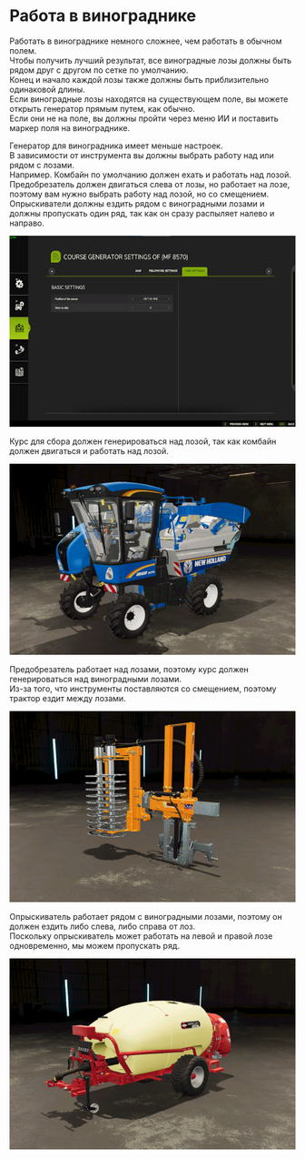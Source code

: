 # Работа в винограднике  
Работать в винограднике немного сложнее, чем работать в обычном полем.  
Чтобы получить лучший результат, все виноградные лозы должны быть рядом друг с другом по сетке по умолчанию.  
Конец и начало каждой лозы также должны быть приблизительно одинаковой длины.  
Если виноградные лозы находятся на существующем поле, вы можете открыть генератор прямым путем, как обычно.  
Если они не на поле, вы должны пройти через меню ИИ и поставить маркер поля на винограднике.  


  
Генератор для виноградника имеет меньше настроек.  
В зависимости от инструмента вы должны выбрать работу над или рядом с лозами.  
Например. Комбайн по умолчанию должен ехать и работать над лозой.  
     Предобрезатель должен двигаться слева от лозы, но работает на лозе, поэтому вам нужно выбрать работу над лозой, но со смещением.  
     Опрыскиватели должны ездить рядом с виноградными лозами и должны пропускать один ряд, так как он сразу распыляет налево и направо.  


![Image](../assets/images/vineworkgen_0_0_765_510.png)

  
Курс для сбора должен генерироваться над лозой, так как комбайн должен двигаться и работать над лозой.  


![Image](../assets/images/vineworkharvest_0_0_765_510.png)

  
Предобрезатель работает над лозами, поэтому курс должен генерироваться над виноградными лозами.  
Из-за того, что инструменты поставляются со смещением, поэтому трактор ездит между лозами.  


![Image](../assets/images/vineworkpruner_0_0_765_510.png)

  
Опрыскиватель работает рядом с виноградными лозами, поэтому он должен ездить либо слева, либо справа от лоз.  
Поскольку опрыскиватель может работать на левой и правой лозе одновременно, мы можем пропускать ряд.  


![Image](../assets/images/vineworkspray_0_0_765_510.png)

